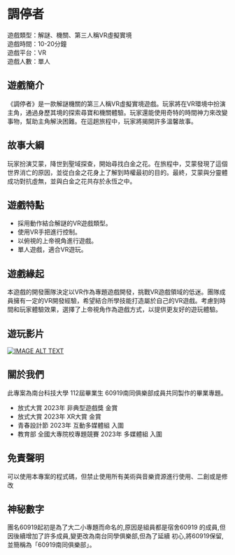# 調停者

遊戲類型：解謎、機關、第三人稱VR虛擬實境  
遊戲時間：10-20分鐘  
遊戲平台：VR  
遊戲人數：單人

## 遊戲簡介

《調停者》是一款解謎機關的第三人稱VR虛擬實境遊戲。玩家將在VR環境中扮演主角，通過身歷其境的探索尋寶和機關體驗。玩家還能使用奇特的時間神力來改變事物，幫助主角解決困難。在這趟旅程中，玩家將揭開許多溫馨故事。

## 故事大綱

玩家扮演艾蒙，降世到聖域探查，開始尋找白金之花。在旅程中，艾蒙發現了這個世界消亡的原因，並從白金之花身上了解到時權最初的目的。最終，艾蒙與分靈體成功對抗虛無，並與白金之花共存於永恆之中。

## 遊戲特點

- 採用動作結合解謎的VR遊戲類型。
- 使用VR手把進行控制。
- 以俯視的上帝視角進行遊戲。
- 單人遊戲，適合VR遊玩。

## 遊戲緣起

本遊戲的開發團隊決定以VR作為專題遊戲開發，挑戰VR遊戲領域的低迷。團隊成員擁有一定的VR開發經驗，希望結合所學技能打造屬於自己的VR遊戲。考慮到時間和玩家體驗效果，選擇了上帝視角作為遊戲方式，以提供更友好的遊玩體驗。

## 遊玩影片

[![IMAGE ALT TEXT](http://img.youtube.com/vi/6Jq17VpJY7o/0.jpg)](https://www.youtube.com/watch?v=6Jq17VpJY7o "Unity Snake Game")

## 關於我們

此專案為南台科技大學 112屆畢業生 60919南同俱樂部成員共同製作的畢業專題。
- 放式大賞 2023年 非典型遊戲獎 金賞
- 放式大賞 2023年 XR大賞 金賞
- 青春設計節 2023年 互動多媒體組 入圍
- 教育部 全國大專院校專題競賽 2023年 多媒體組 入圍

## 免責聲明

可以使用本專案的程式碼，但禁止使用所有美術與音樂資源進行使用、二創或是修改

## 神秘數字

團名60919起初是為了大二小專題而命名的,原因是組員都是宿舍60919
的成員,但因後續增加了許多成員,變更改為南台同學俱樂部,但為了延續
初心,將60919保留,並簡稱為「60919南同俱樂部」。
